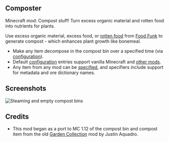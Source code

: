 ## Composter

Minecraft mod: Compost stuff!  Turn excess organic material and rotten food into nutrients for plants.

Use excess organic material, excess food, or [rotten food](https://github.com/Stormwind99/FoodFunk/wiki/Rotten-food) from [Food Funk](https://github.com/Stormwind99/FoodFunk) to generate compost - which enhances plant growth like bonemeal.

* Make any item decompose in the compost bin over a specified time (via [configuration](https://github.com/Stormwind99/Composter/wiki/Configuration)).
* Default [configuration](https://github.com/Stormwind99/Composter/wiki/Configuration) entries support vanilla Minecraft and [other mods](https://github.com/Stormwind99/Composter/wiki/Compatibility). 
* Any item from any mod can be [specified](https://github.com/Stormwind99/Composter/wiki/Configuration), and specifiers include support for metadata and ore dictionary names.

## Screenshots

![Steaming and empty compost bins](https://github.com/Stormwind99/Composter/raw/master/other/screenshots/screenshot-0.png)

## Credits

 * This mod began as a port to MC 1.12 of the compost bin and compost item from the old [Garden Collection](https://github.com/jaquadro/GardenCollection) mod by Justin Aquadro.
